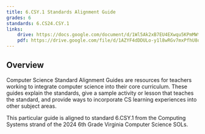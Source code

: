 ```yaml
---
title: 6.CSY.1 Standards Alignment Guide
grades: 6
standards: 6.CS24.CSY.1
links:
    drive: https://docs.google.com/document/d/1Wl5Ak2xB7EU4EXwqu5KPmMWtzcFAeLD9JKg9uAh7288/edit?usp=drive_link
    pdf: https://drive.google.com/file/d/1AZYF4dDDULo-y1l8wRGv7mxPfhU8qVJs/view?usp=drive_link
---
```


## Overview

Computer Science Standard Alignment Guides are resources for teachers working to integrate computer science into their core curriculum. These guides explain the standards, give a sample activity or lesson that teaches the standard, and provide ways to incorporate CS learning experiences into other subject areas. 

This particular guide is aligned to standard 6.CSY.1 from the Computing Systems strand of the 2024 6th Grade Virginia Computer Science SOLs.